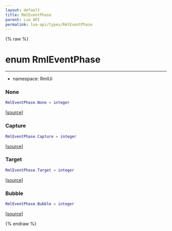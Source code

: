 ```yaml
---
layout: default
title: RmlEventPhase
parent: Lua API
permalink: lua-api/types/RmlEventPhase
---
```


{% raw %}

# enum RmlEventPhase
---

- namespace: RmlUi




### None

```lua
RmlEventPhase.None = integer
```

[<a href="https://github.com/beyond-all-reason/RecoilEngine/blob/b4d0041e4c68c34dace9abf492f9193d28ef5d7e/rts/Rml/SolLua/bind/Event.cpp#L70-L70" target="_blank">source</a>]








### Capture

```lua
RmlEventPhase.Capture = integer
```

[<a href="https://github.com/beyond-all-reason/RecoilEngine/blob/b4d0041e4c68c34dace9abf492f9193d28ef5d7e/rts/Rml/SolLua/bind/Event.cpp#L72-L72" target="_blank">source</a>]








### Target

```lua
RmlEventPhase.Target = integer
```

[<a href="https://github.com/beyond-all-reason/RecoilEngine/blob/b4d0041e4c68c34dace9abf492f9193d28ef5d7e/rts/Rml/SolLua/bind/Event.cpp#L74-L74" target="_blank">source</a>]








### Bubble

```lua
RmlEventPhase.Bubble = integer
```

[<a href="https://github.com/beyond-all-reason/RecoilEngine/blob/b4d0041e4c68c34dace9abf492f9193d28ef5d7e/rts/Rml/SolLua/bind/Event.cpp#L76-L76" target="_blank">source</a>]











{% endraw %}